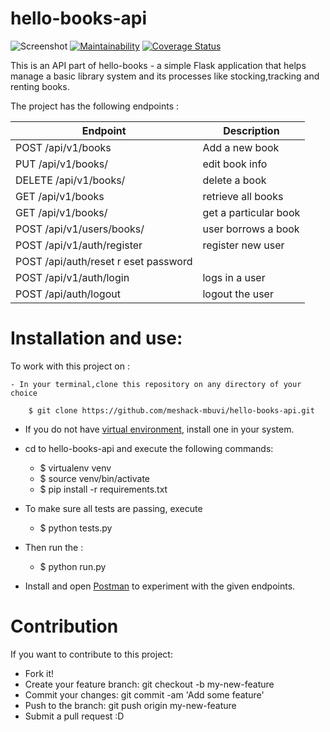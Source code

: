 # hello-books-api
![Screenshot](https://travis-ci.org/meshack-mbuvi/hello-books-api.svg?branch=master)
[![Maintainability](https://api.codeclimate.com/v1/badges/700f93f2d9b3c5435d39/maintainability)](https://codeclimate.com/github/meshack-mbuvi/hello-books-api/maintainability)
[![Coverage Status](https://coveralls.io/repos/github/meshack-mbuvi/hello-books-api/badge.svg?branch=master)](https://coveralls.io/github/meshack-mbuvi/hello-books-api?branch=master)

This is an API part of hello-books - a simple Flask application that helps manage a basic library system and its processes like stocking,tracking and renting books.
    
The project has the following endpoints :

| Endpoint | Description |
| --- | --- |
| POST /api/v1/books | Add a new book
| PUT /api/v1/books/<bookId> | edit book info
| DELETE /api/v1/books/<bookId> | delete a book
| GET /api/v1/books | retrieve all books
| GET /api/v1/books/<bookId> | get a particular book
| POST /api/v1/users/books/<bookId> | user borrows a book
| POST /api/v1/auth/register | register new user
| POST /api/auth/reset r eset password
| POST /api/v1/auth/login | logs in a user
| POST /api/auth/logout | logout the user
    
# Installation and use:
To work with this project on :

    - In your terminal,clone this repository on any directory of your choice
    
        $ git clone https://github.com/meshack-mbuvi/hello-books-api.git

   
   - If you do not have [virtual environment](https://virtualenv.pypa.io/en/stable/installation/), install one in your system.
   - cd to hello-books-api and execute the following commands:
        
        - $ virtualenv venv 
        - $ source venv/bin/activate
        - $ pip install -r requirements.txt
        
   - To make sure all tests are passing, execute
   
        - $ python tests.py
   
   - Then run the :
        - $ python run.py
        
   - Install and open [Postman](https://www.getpostman.com/) to experiment with the given endpoints.
       

# Contribution
 If you want to contribute to this project:

   - Fork it!
   - Create your feature branch: git checkout -b my-new-feature
   - Commit your changes: git commit -am 'Add some feature'
   - Push to the branch: git push origin my-new-feature
   - Submit a pull request :D

